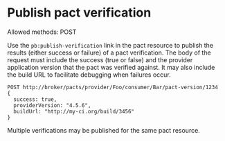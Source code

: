 # Publish pact verification

Allowed methods: POST

Use the `pb:publish-verification` link in the pact resource to publish the results (either success or failure) of a pact verification. The body of the request must include the success (true or false) and the provider application version that the pact was verified against. It may also include the build URL to facilitate debugging when failures occur.

    POST http://broker/pacts/provider/Foo/consumer/Bar/pact-version/1234
    {
      success: true,
      providerVersion: "4.5.6",
      buildUrl: "http://my-ci.org/build/3456"
    }

Multiple verifications may be published for the same pact resource.
